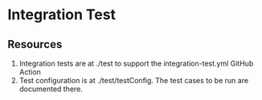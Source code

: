 # Integration Test

## Resources

1. Integration tests are at ./test to support the integration-test.yml GitHub Action
1. Test configuration is at ./test/testConfig. The test cases to be run are documented there.
